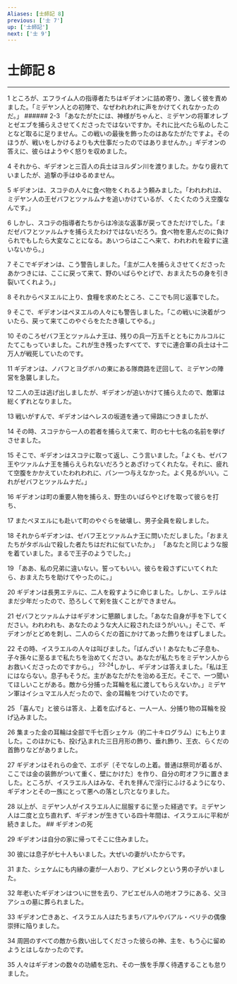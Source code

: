 ```yaml
---
Aliases: [士師記 8]
previous: ['士 7']
up: ['士師記']
next: ['士 9']
---
```

# 士師記 8

***




1 
ところが、エフライム人の指導者たちはギデオンに詰め寄り、激しく彼を責めました。「ミデヤン人との初陣で、なぜわれわれに声をかけてくれなかったのだ。」 ###### 2-3 「あなたがたには、神様がちゃんと、ミデヤンの将軍オレブとゼエブを捕らえさせてくださったではないですか。それに比べたら私のしたことなど取るに足りません。この戦いの最後を飾ったのはあなたがたですよ。そのほうが、戦いをしかけるよりも大仕事だったのではありませんか。」ギデオンの答えに、彼らはようやく怒りを収めました。 



4 
それから、ギデオンと三百人の兵士はヨルダン川を渡りました。かなり疲れていましたが、追撃の手はゆるめません。 



5 
ギデオンは、スコテの人々に食べ物をくれるよう頼みました。「われわれは、ミデヤン人の王ゼバフとツァルムナを追いかけているが、くたくたのうえ空腹なんです。」 



6 
しかし、スコテの指導者たちからは冷淡な返事が戻ってきただけでした。「まだゼバフとツァルムナを捕らえたわけではないだろう。食べ物を恵んだのに負けられでもしたら大変なことになる。あいつらはここへ来て、われわれを殺すに違いないから。」 



7 
そこでギデオンは、こう警告しました。「主が二人を捕らえさせてくださったあかつきには、ここに戻って来て、野のいばらやとげで、おまえたちの身を引き裂いてくれよう。」 



8 
それからペヌエルに上り、食糧を求めたところ、ここでも同じ返事でした。 



9 
そこで、ギデオンはペヌエルの人々にも警告しました。「この戦いに決着がついたら、戻って来てこのやぐらをたたき壊してやる。」 



10 
そのころゼバフ王とツァルムナ王は、残りの兵一万五千とともにカルコルにたてこもっていました。これが生き残ったすべてで、すでに連合軍の兵士は十二万人が戦死していたのです。 



11 
ギデオンは、ノバフとヨグボハの東にある隊商路を迂回して、ミデヤンの陣営を急襲しました。 



12 
二人の王は逃げ出しましたが、ギデオンが追いかけて捕らえたので、敵軍は総くずれとなりました。 



13 
戦いがすんで、ギデオンはヘレスの坂道を通って帰路につきましたが、 



14 
その時、スコテから一人の若者を捕らえて来て、町の七十七名の名前を挙げさせました。 



15 
そこで、ギデオンはスコテに取って返し、こう言いました。「よくも、ゼバフ王やツァルムナ王を捕らえられないだろうとあざけってくれたな。それに、疲れて空腹をかかえていたわれわれに、パン一つ与えなかった。よく見るがいい。これがゼバフとツァルムナだ。」 



16 
ギデオンは町の重要人物を捕らえ、野生のいばらやとげを取って彼らを打ち、 



17 
またペヌエルにも赴いて町のやぐらを破壊し、男子全員を殺しました。 



18 
それからギデオンは、ゼバフ王とツァルムナ王に問いただしました。「おまえたちがタボル山で殺した者たちはだれに似ていたか。」 「あなたと同じような服を着ていました。まるで王子のようでした。」 



19 
「ああ、私の兄弟に違いない。誓ってもいい。彼らを殺さずにいてくれたら、おまえたちを助けてやったのに。」 



20 
ギデオンは長男エテルに、二人を殺すように命じました。しかし、エテルはまだ少年だったので、恐ろしくて剣を抜くことができません。 



21 
ゼバフとツァルムナはギデオンに懇願しました。「あなた自身が手を下してください。われわれも、あなたのような大人に殺されたほうがいい。」そこで、ギデオンがとどめを刺し、二人のらくだの首にかけてあった飾りをはずしました。 



22 
その時、イスラエルの人々は叫びました。「ばんざい！あなたもご子息も、子々孫々に至るまで私たちを治めてください。あなたが私たちをミデヤン人からお救いくださったのですから。」 <sup class="versenum">23-24</sup>しかし、ギデオンは答えました。「私は王にはならない。息子もそうだ。主があなたがたを治める王だ。そこで、一つ聞いてほしいことがある。敵から分捕った耳輪を私に渡してもらえないか。」ミデヤン軍はイシュマエル人だったので、金の耳輪をつけていたのです。 



25 
「喜んで」と彼らは答え、上着を広げると、一人一人、分捕り物の耳輪を投げ込みました。 



26 
集まった金の耳輪は全部で千七百シェケル（約二十キログラム）にも上りました。このほかにも、投げ込まれた三日月形の飾り、垂れ飾り、王衣、らくだの首飾りなどがありました。 



27 
ギデオンはそれらの金で、エポデ〔そでなしの上着。普通は祭司が着るが、ここでは金の装飾がついて重く、壁にかけた〕を作り、自分の町オフラに置きました。ところが、イスラエル人はみな、それを拝んで淫行にふけるようになり、ギデオンとその一族にとって悪への落とし穴となりました。 



28 
以上が、ミデヤン人がイスラエル人に屈服するに至った経過です。ミデヤン人は二度と立ち直れず、ギデオンが生きている四十年間は、イスラエルに平和が続きました。 ## ギデオンの死 



29 
ギデオンは自分の家に帰ってそこに住みました。 



30 
彼には息子が七十人もいました。大ぜいの妻がいたからです。 



31 
また、シェケムにも内縁の妻が一人おり、アビメレクという男の子がいました。 



32 
年老いたギデオンはついに世を去り、アビエゼル人の地オフラにある、父ヨアシュの墓に葬られました。 



33 
ギデオン亡きあと、イスラエル人はたちまちバアルやバアル・ベリテの偶像崇拝に陥りました。 



34 
周囲のすべての敵から救い出してくださった彼らの神、主を、もう心に留めようとはしなかったのです。 



35 
人々はギデオンの数々の功績を忘れ、その一族を手厚く待遇することも怠りました。
